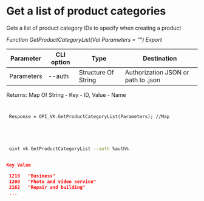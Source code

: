 ﻿---
sidebar_position: 1
---

# Get a list of product categories
 Gets a list of product category IDs to specify when creating a product


*Function GetProductCategoryList(Val Parameters = "") Export*

 | Parameter | CLI option | Type | Destination |
 |-|-|-|-|
 | Parameters | --auth | Structure Of String | Authorization JSON or path to .json |

 
 Returns: Map Of String - Key - ID, Value - Name

```bsl title="Code example"
	
 
 Response = OPI_VK.GetProductCategoryList(Parameters); //Map
 

	
```

```sh title="CLI command example"
 
 oint vk GetProductCategoryList --auth %auth%

```


```json title="Result"

Key Value
 
 1210	"Business"
 1200	"Photo and video service"
 2162	"Repair and building"
 ...

```
